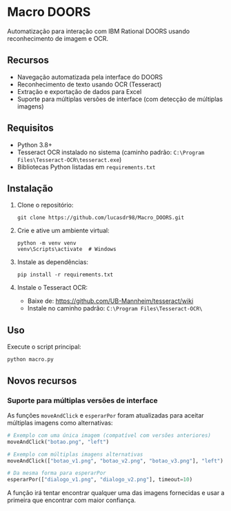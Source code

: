 # Macro DOORS

Automatização para interação com IBM Rational DOORS usando reconhecimento de imagem e OCR.

## Recursos

- Navegação automatizada pela interface do DOORS
- Reconhecimento de texto usando OCR (Tesseract)
- Extração e exportação de dados para Excel
- Suporte para múltiplas versões de interface (com detecção de múltiplas imagens)

## Requisitos

- Python 3.8+
- Tesseract OCR instalado no sistema (caminho padrão: `C:\Program Files\Tesseract-OCR\tesseract.exe`)
- Bibliotecas Python listadas em `requirements.txt`

## Instalação

1. Clone o repositório:
   ```
   git clone https://github.com/lucasdr98/Macro_DOORS.git
   ```

2. Crie e ative um ambiente virtual:
   ```
   python -m venv venv
   venv\Scripts\activate  # Windows
   ```

3. Instale as dependências:
   ```
   pip install -r requirements.txt
   ```

4. Instale o Tesseract OCR:
   - Baixe de: https://github.com/UB-Mannheim/tesseract/wiki
   - Instale no caminho padrão: `C:\Program Files\Tesseract-OCR\`

## Uso

Execute o script principal:
```
python macro.py
```

## Novos recursos

### Suporte para múltiplas versões de interface

As funções `moveAndClick` e `esperarPor` foram atualizadas para aceitar múltiplas imagens como alternativas:

```python
# Exemplo com uma única imagem (compatível com versões anteriores)
moveAndClick("botao.png", "left")

# Exemplo com múltiplas imagens alternativas
moveAndClick(["botao_v1.png", "botao_v2.png", "botao_v3.png"], "left")

# Da mesma forma para esperarPor
esperarPor(["dialogo_v1.png", "dialogo_v2.png"], timeout=10)
```

A função irá tentar encontrar qualquer uma das imagens fornecidas e usar a primeira que encontrar com maior confiança. 